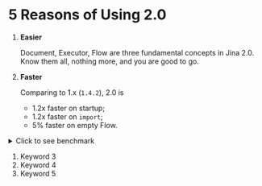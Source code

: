 # 5 Reasons of Using 2.0

1. **Easier**
   
   Document, Executor, Flow are three fundamental concepts in Jina 2.0. Know them all, nothing more, and you are good to go. 

1. **Faster**
   
   Comparing to 1.x (`1.4.2`), 2.0 is 
   - 1.2x faster on startup;
   - 1.2x faster on `import`;
   - 5% faster on empty Flow.

<details>
<summary>Click to see benchmark</summary>

- 2.0.0rc1 
```console
Benchmark #1: jina -v
  Time (mean ± σ):     641.3 ms ±   4.7 ms    [User: 575.8 ms, System: 823.0 ms]
  Range (min … max):   635.5 ms … 650.4 ms    10 runs
```
- 1.4.2
```console
Benchmark #1: jina -v
  Time (mean ± σ):      1.419 s ±  0.251 s    [User: 1.294 s, System: 1.172 s]
  Range (min … max):    1.285 s …  2.040 s    10 runs     
```

- 2.0.0rc1
```console
Benchmark #1: python -c "from jina import Document, Flow, Executor"
  Time (mean ± σ):     532.0 ms ±   6.5 ms    [User: 431.3 ms, System: 543.4 ms]
  Range (min … max):   522.7 ms … 544.0 ms    10 runs
```

- 1.4.2
```console
Benchmark #1: python -c "from jina import Document, Flow, Executor"
  Time (mean ± σ):      1.209 s ±  0.021 s    [User: 1.085 s, System: 1.085 s]
  Range (min … max):    1.192 s …  1.248 s    10 runs
```

- 2.0.0rc1
```python
   from jina import Flow
   from tests import random_docs
   
   f = Flow().add().add().add().add()
   
   with f:
       f.index(random_docs(10000))
```
```console
✅ done in ⏱ 8 seconds 🐎 1194.1/s
```
- 1.2.4
```console
✅ done in ⏱ 8 seconds 🐎 1127.9/s
```

</details>

1. Keyword 3
1. Keyword 4
1. Keyword 5